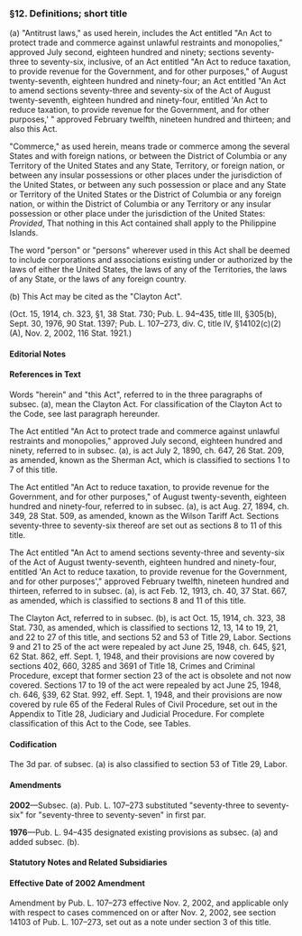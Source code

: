 ### §12. Definitions; short title ###

(a) "Antitrust laws," as used herein, includes the Act entitled "An Act to protect trade and commerce against unlawful restraints and monopolies," approved July second, eighteen hundred and ninety; sections seventy-three to seventy-six, inclusive, of an Act entitled "An Act to reduce taxation, to provide revenue for the Government, and for other purposes," of August twenty-seventh, eighteen hundred and ninety-four; an Act entitled "An Act to amend sections seventy-three and seventy-six of the Act of August twenty-seventh, eighteen hundred and ninety-four, entitled 'An Act to reduce taxation, to provide revenue for the Government, and for other purposes,' " approved February twelfth, nineteen hundred and thirteen; and also this Act.

"Commerce," as used herein, means trade or commerce among the several States and with foreign nations, or between the District of Columbia or any Territory of the United States and any State, Territory, or foreign nation, or between any insular possessions or other places under the jurisdiction of the United States, or between any such possession or place and any State or Territory of the United States or the District of Columbia or any foreign nation, or within the District of Columbia or any Territory or any insular possession or other place under the jurisdiction of the United States: *Provided*, That nothing in this Act contained shall apply to the Philippine Islands.

The word "person" or "persons" wherever used in this Act shall be deemed to include corporations and associations existing under or authorized by the laws of either the United States, the laws of any of the Territories, the laws of any State, or the laws of any foreign country.

(b) This Act may be cited as the "Clayton Act".

(Oct. 15, 1914, ch. 323, §1, 38 Stat. 730; Pub. L. 94–435, title III, §305(b), Sept. 30, 1976, 90 Stat. 1397; Pub. L. 107–273, div. C, title IV, §14102(c)(2)(A), Nov. 2, 2002, 116 Stat. 1921.)

#### **Editorial Notes** ####

#### References in Text ####

Words "herein" and "this Act", referred to in the three paragraphs of subsec. (a), mean the Clayton Act. For classification of the Clayton Act to the Code, see last paragraph hereunder.

The Act entitled "An Act to protect trade and commerce against unlawful restraints and monopolies," approved July second, eighteen hundred and ninety, referred to in subsec. (a), is act July 2, 1890, ch. 647, 26 Stat. 209, as amended, known as the Sherman Act, which is classified to sections 1 to 7 of this title.

The Act entitled "An Act to reduce taxation, to provide revenue for the Government, and for other purposes," of August twenty-seventh, eighteen hundred and ninety-four, referred to in subsec. (a), is act Aug. 27, 1894, ch. 349, 28 Stat. 509, as amended, known as the Wilson Tariff Act. Sections seventy-three to seventy-six thereof are set out as sections 8 to 11 of this title.

The Act entitled "An Act to amend sections seventy-three and seventy-six of the Act of August twenty-seventh, eighteen hundred and ninety-four, entitled 'An Act to reduce taxation, to provide revenue for the Government, and for other purposes'," approved February twelfth, nineteen hundred and thirteen, referred to in subsec. (a), is act Feb. 12, 1913, ch. 40, 37 Stat. 667, as amended, which is classified to sections 8 and 11 of this title.

The Clayton Act, referred to in subsec. (b), is act Oct. 15, 1914, ch. 323, 38 Stat. 730, as amended, which is classified to sections 12, 13, 14 to 19, 21, and 22 to 27 of this title, and sections 52 and 53 of Title 29, Labor. Sections 9 and 21 to 25 of the act were repealed by act June 25, 1948, ch. 645, §21, 62 Stat. 862, eff. Sept. 1, 1948, and their provisions are now covered by sections 402, 660, 3285 and 3691 of Title 18, Crimes and Criminal Procedure, except that former section 23 of the act is obsolete and not now covered. Sections 17 to 19 of the act were repealed by act June 25, 1948, ch. 646, §39, 62 Stat. 992, eff. Sept. 1, 1948, and their provisions are now covered by rule 65 of the Federal Rules of Civil Procedure, set out in the Appendix to Title 28, Judiciary and Judicial Procedure. For complete classification of this Act to the Code, see Tables.

#### Codification ####

The 3d par. of subsec. (a) is also classified to section 53 of Title 29, Labor.

#### Amendments ####

**2002**—Subsec. (a). Pub. L. 107–273 substituted "seventy-three to seventy-six" for "seventy-three to seventy-seven" in first par.

**1976**—Pub. L. 94–435 designated existing provisions as subsec. (a) and added subsec. (b).

#### **Statutory Notes and Related Subsidiaries** ####

#### Effective Date of 2002 Amendment ####

Amendment by Pub. L. 107–273 effective Nov. 2, 2002, and applicable only with respect to cases commenced on or after Nov. 2, 2002, see section 14103 of Pub. L. 107–273, set out as a note under section 3 of this title.
